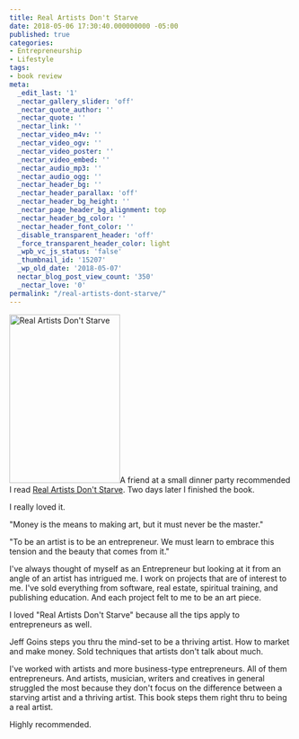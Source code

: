 ```yaml
---
title: Real Artists Don't Starve
date: 2018-05-06 17:30:40.000000000 -05:00
published: true
categories:
- Entrepreneurship
- Lifestyle
tags:
- book review
meta:
  _edit_last: '1'
  _nectar_gallery_slider: 'off'
  _nectar_quote_author: ''
  _nectar_quote: ''
  _nectar_link: ''
  _nectar_video_m4v: ''
  _nectar_video_ogv: ''
  _nectar_video_poster: ''
  _nectar_video_embed: ''
  _nectar_audio_mp3: ''
  _nectar_audio_ogg: ''
  _nectar_header_bg: ''
  _nectar_header_parallax: 'off'
  _nectar_header_bg_height: ''
  _nectar_page_header_bg_alignment: top
  _nectar_header_bg_color: ''
  _nectar_header_font_color: ''
  _disable_transparent_header: 'off'
  _force_transparent_header_color: light
  _wpb_vc_js_status: 'false'
  _thumbnail_id: '15207'
  _wp_old_date: '2018-05-07'
  nectar_blog_post_view_count: '350'
  _nectar_love: '0'
permalink: "/real-artists-dont-starve/"
---
```

<p><a href="https://amzn.to/2rqlJVp"><img class="alignright wp-image-15207 size-medium" src="{{ site.baseurl }}/posts/2018/05/Real-Artists-Dont-Starve-197x300.jpg" alt="Real Artists Don't Starve" width="197" height="300" /></a>A friend at a small dinner party recommended I read <a href="https://amzn.to/2rqlJVp">Real Artists Don't Starve</a>. Two days later I finished the book.</p>
<p>I really loved it.</p>
<p>"Money is the means to making art, but it must never be the master."</p>
<p>"To be an artist is to be an entrepreneur. We must learn to embrace this tension and the beauty that comes from it."</p>
<p>I've always thought of myself as an Entrepreneur but looking at it from an angle of an artist has intrigued me. I work on projects that are of interest to me. I've sold everything from software, real estate, spiritual training, and publishing education. And each project felt to me to be an art piece.</p>
<p>I loved "Real Artists Don't Starve" because all the tips apply to entrepreneurs as well.</p>
<p>Jeff Goins steps you thru the mind-set to be a thriving artist. How to market and make money. Sold techniques that artists don't talk about much.</p>
<p>I've worked with artists and more business-type entrepreneurs. All of them entrepreneurs. And artists, musician, writers and creatives in general struggled the most because they don't focus on the difference between a starving artist and a thriving artist. This book steps them right thru to being a real artist.</p>
<p>Highly recommended.</p>
